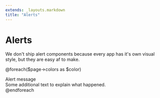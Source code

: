 ```yaml
---
extends: _layouts.markdown
title: "Alerts"
---
```


# Alerts

We don't ship alert components because every app has it's own visual style, but they are easy af to make.

@foreach($page->colors as $color)
<div class="bg-{{$color}}-lightest border border-{{$color}}-light rounded p-4 mb-4">
    <div class="text-bold text-{{$color}}-dark">
        Alert message
    </div>
    <div class="text-{{$color}}-dark">
        Some additional text to explain what happened.
    </div>
</div>
@endforeach

